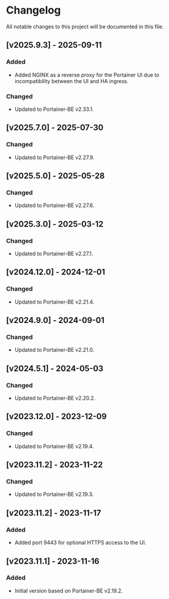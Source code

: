 # Changelog
All notable changes to this project will be documented in this file.

## [v2025.9.3] - 2025-09-11

### Added
- Added NGINX as a reverse proxy for the Portainer UI due to incompatibility between the UI and HA ingress.

### Changed
- Updated to Portainer-BE v2.33.1.

## [v2025.7.0] - 2025-07-30

### Changed
- Updated to Portainer-BE v2.27.9.

## [v2025.5.0] - 2025-05-28

### Changed
- Updated to Portainer-BE v2.27.6.

## [v2025.3.0] - 2025-03-12

### Changed
- Updated to Portainer-BE v2.27.1.
 
## [v2024.12.0] - 2024-12-01

### Changed
- Updated to Portainer-BE v2.21.4.

## [v2024.9.0] - 2024-09-01

### Changed
- Updated to Portainer-BE v2.21.0.

## [v2024.5.1] - 2024-05-03

### Changed
- Updated to Portainer-BE v2.20.2.

## [v2023.12.0] - 2023-12-09

### Changed
- Updated to Portainer-BE v2.19.4.

## [v2023.11.2] - 2023-11-22

### Changed
- Updated to Portainer-BE v2.19.3.

## [v2023.11.2] - 2023-11-17

### Added
- Added port 9443 for optional HTTPS access to the UI.

## [v2023.11.1] - 2023-11-16

### Added
- Initial version based on Portainer-BE v2.19.2.
